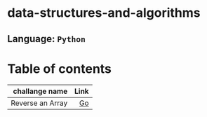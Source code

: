 # data-structures-and-algorithms

## Language: `Python`

# Table of contents

|challange name|Link|
|-----:|-----:|
Reverse an Array|[Go](code_challenges/array-reverse/README.md)



